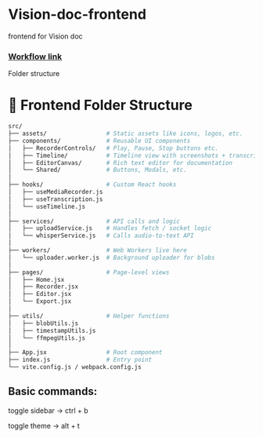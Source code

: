 # Vision-doc-frontend
frontend for Vision doc
### [Workflow link](https://miro.com/app/board/uXjVICDyOOs=/?share_link_id=619277626759)

Folder structure

# 📁 Frontend Folder Structure

```bash
src/
├── assets/                 # Static assets like icons, logos, etc.
├── components/             # Reusable UI components
│   ├── RecorderControls/   # Play, Pause, Stop buttons etc.
│   ├── Timeline/           # Timeline view with screenshots + transcript
│   ├── EditorCanvas/       # Rich text editor for documentation
│   └── Shared/             # Buttons, Modals, etc.
│
├── hooks/                  # Custom React hooks
│   ├── useMediaRecorder.js
│   ├── useTranscription.js
│   └── useTimeline.js
│
├── services/               # API calls and logic
│   ├── uploadService.js    # Handles fetch / socket logic
│   └── whisperService.js   # Calls audio-to-text API
│
├── workers/                # Web Workers live here
│   └── uploader.worker.js  # Background uploader for blobs
│
├── pages/                  # Page-level views
│   ├── Home.jsx
│   ├── Recorder.jsx
│   ├── Editor.jsx
│   └── Export.jsx
│
├── utils/                  # Helper functions
│   ├── blobUtils.js
│   ├── timestampUtils.js
│   └── ffmpegUtils.js
│
├── App.jsx                 # Root component
├── index.js                # Entry point
└── vite.config.js / webpack.config.js

```


## Basic commands:
toggle sidebar -> ctrl + b

toggle theme -> alt + t
